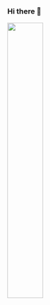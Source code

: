 ### Hi there 👋

<img width=40% src="https://github-readme-stats.vercel.app/api/top-langs/?username=mykallella&theme=blue-green"/>
 
